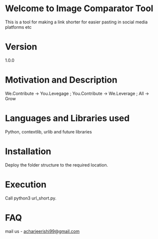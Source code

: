 # Welcome to Image Comparator Tool

This is a tool for making a link shorter for easier pasting in social media platforms etc<br>

# Version

1.0.0

# Motivation and Description

We.Contribute -> You.Levegage ; You.Contribute -> We.Leverage ; All -> Grow

# Languages and Libraries used

Python, contextlib, urlib and future libraries<br>

# Installation

Deploy the folder structure to the required location.

# Execution

Call python3 url_short.py.

# FAQ

mail us - acharjeerishi99@gmail.com
